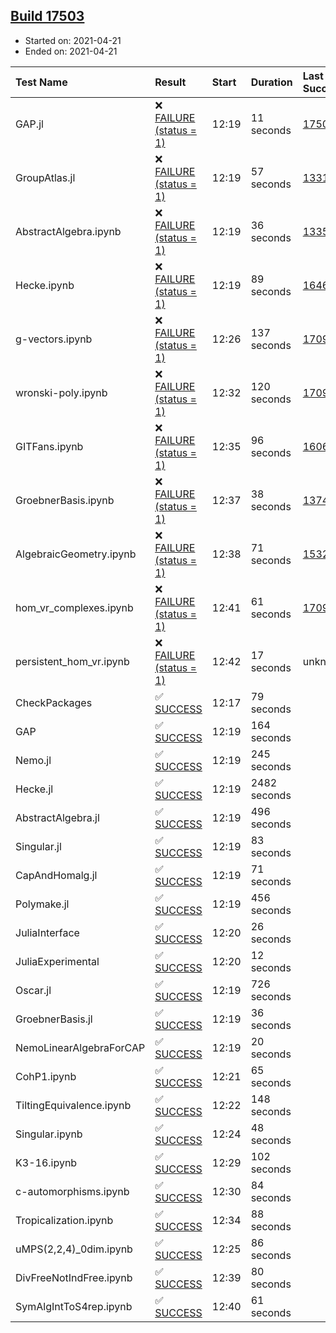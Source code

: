 ## [Build 17503](https://oscarci.mathematik.uni-kl.de/job/oscar/17503/)

* Started on: 2021-04-21
* Ended on: 2021-04-21

| Test Name    | Result | Start | Duration | Last Success | First Failure |
|:-------------|:-------|:------|:---------|:-------------|:--------------|
| GAP.jl | ❌ [FAILURE (status = 1)](https://oscarci.mathematik.uni-kl.de/job/oscar/17503/artifact/logs/build-17503/GAP.jl.log) | 12:19 | 11 seconds | [17502](https://oscarci.mathematik.uni-kl.de/job/oscar/17502/) | [17503](https://oscarci.mathematik.uni-kl.de/job/oscar/17503/) |
| GroupAtlas.jl | ❌ [FAILURE (status = 1)](https://oscarci.mathematik.uni-kl.de/job/oscar/17503/artifact/logs/build-17503/GroupAtlas.jl.log) | 12:19 | 57 seconds | [13311](https://oscarci.mathematik.uni-kl.de/job/oscar/13311/) | [13312](https://oscarci.mathematik.uni-kl.de/job/oscar/13312/) |
| AbstractAlgebra.ipynb | ❌ [FAILURE (status = 1)](https://oscarci.mathematik.uni-kl.de/job/oscar/17503/artifact/logs/build-17503/AbstractAlgebra.ipynb.log) | 12:19 | 36 seconds | [13355](https://oscarci.mathematik.uni-kl.de/job/oscar/13355/) | [13356](https://oscarci.mathematik.uni-kl.de/job/oscar/13356/) |
| Hecke.ipynb | ❌ [FAILURE (status = 1)](https://oscarci.mathematik.uni-kl.de/job/oscar/17503/artifact/logs/build-17503/Hecke.ipynb.log) | 12:19 | 89 seconds | [16463](https://oscarci.mathematik.uni-kl.de/job/oscar/16463/) | [16464](https://oscarci.mathematik.uni-kl.de/job/oscar/16464/) |
| g-vectors.ipynb | ❌ [FAILURE (status = 1)](https://oscarci.mathematik.uni-kl.de/job/oscar/17503/artifact/logs/build-17503/g-vectors.ipynb.log) | 12:26 | 137 seconds | [17099](https://oscarci.mathematik.uni-kl.de/job/oscar/17099/) | [17100](https://oscarci.mathematik.uni-kl.de/job/oscar/17100/) |
| wronski-poly.ipynb | ❌ [FAILURE (status = 1)](https://oscarci.mathematik.uni-kl.de/job/oscar/17503/artifact/logs/build-17503/wronski-poly.ipynb.log) | 12:32 | 120 seconds | [17098](https://oscarci.mathematik.uni-kl.de/job/oscar/17098/) | [17099](https://oscarci.mathematik.uni-kl.de/job/oscar/17099/) |
| GITFans.ipynb | ❌ [FAILURE (status = 1)](https://oscarci.mathematik.uni-kl.de/job/oscar/17503/artifact/logs/build-17503/GITFans.ipynb.log) | 12:35 | 96 seconds | [16068](https://oscarci.mathematik.uni-kl.de/job/oscar/16068/) | [16069](https://oscarci.mathematik.uni-kl.de/job/oscar/16069/) |
| GroebnerBasis.ipynb | ❌ [FAILURE (status = 1)](https://oscarci.mathematik.uni-kl.de/job/oscar/17503/artifact/logs/build-17503/GroebnerBasis.ipynb.log) | 12:37 | 38 seconds | [13748](https://oscarci.mathematik.uni-kl.de/job/oscar/13748/) | [13749](https://oscarci.mathematik.uni-kl.de/job/oscar/13749/) |
| AlgebraicGeometry.ipynb | ❌ [FAILURE (status = 1)](https://oscarci.mathematik.uni-kl.de/job/oscar/17503/artifact/logs/build-17503/AlgebraicGeometry.ipynb.log) | 12:38 | 71 seconds | [15322](https://oscarci.mathematik.uni-kl.de/job/oscar/15322/) | [15323](https://oscarci.mathematik.uni-kl.de/job/oscar/15323/) |
| hom_vr_complexes.ipynb | ❌ [FAILURE (status = 1)](https://oscarci.mathematik.uni-kl.de/job/oscar/17503/artifact/logs/build-17503/hom_vr_complexes.ipynb.log) | 12:41 | 61 seconds | [17099](https://oscarci.mathematik.uni-kl.de/job/oscar/17099/) | [17100](https://oscarci.mathematik.uni-kl.de/job/oscar/17100/) |
| persistent_hom_vr.ipynb | ❌ [FAILURE (status = 1)](https://oscarci.mathematik.uni-kl.de/job/oscar/17503/artifact/logs/build-17503/persistent_hom_vr.ipynb.log) | 12:42 | 17 seconds | unknown | unknown |
| CheckPackages | ✅ [SUCCESS](https://oscarci.mathematik.uni-kl.de/job/oscar/17503/artifact/logs/build-17503/CheckPackages.log) | 12:17 | 79 seconds |  |  |
| GAP | ✅ [SUCCESS](https://oscarci.mathematik.uni-kl.de/job/oscar/17503/artifact/logs/build-17503/GAP.log) | 12:19 | 164 seconds |  |  |
| Nemo.jl | ✅ [SUCCESS](https://oscarci.mathematik.uni-kl.de/job/oscar/17503/artifact/logs/build-17503/Nemo.jl.log) | 12:19 | 245 seconds |  |  |
| Hecke.jl | ✅ [SUCCESS](https://oscarci.mathematik.uni-kl.de/job/oscar/17503/artifact/logs/build-17503/Hecke.jl.log) | 12:19 | 2482 seconds |  |  |
| AbstractAlgebra.jl | ✅ [SUCCESS](https://oscarci.mathematik.uni-kl.de/job/oscar/17503/artifact/logs/build-17503/AbstractAlgebra.jl.log) | 12:19 | 496 seconds |  |  |
| Singular.jl | ✅ [SUCCESS](https://oscarci.mathematik.uni-kl.de/job/oscar/17503/artifact/logs/build-17503/Singular.jl.log) | 12:19 | 83 seconds |  |  |
| CapAndHomalg.jl | ✅ [SUCCESS](https://oscarci.mathematik.uni-kl.de/job/oscar/17503/artifact/logs/build-17503/CapAndHomalg.jl.log) | 12:19 | 71 seconds |  |  |
| Polymake.jl | ✅ [SUCCESS](https://oscarci.mathematik.uni-kl.de/job/oscar/17503/artifact/logs/build-17503/Polymake.jl.log) | 12:19 | 456 seconds |  |  |
| JuliaInterface | ✅ [SUCCESS](https://oscarci.mathematik.uni-kl.de/job/oscar/17503/artifact/logs/build-17503/JuliaInterface.log) | 12:20 | 26 seconds |  |  |
| JuliaExperimental | ✅ [SUCCESS](https://oscarci.mathematik.uni-kl.de/job/oscar/17503/artifact/logs/build-17503/JuliaExperimental.log) | 12:20 | 12 seconds |  |  |
| Oscar.jl | ✅ [SUCCESS](https://oscarci.mathematik.uni-kl.de/job/oscar/17503/artifact/logs/build-17503/Oscar.jl.log) | 12:19 | 726 seconds |  |  |
| GroebnerBasis.jl | ✅ [SUCCESS](https://oscarci.mathematik.uni-kl.de/job/oscar/17503/artifact/logs/build-17503/GroebnerBasis.jl.log) | 12:19 | 36 seconds |  |  |
| NemoLinearAlgebraForCAP | ✅ [SUCCESS](https://oscarci.mathematik.uni-kl.de/job/oscar/17503/artifact/logs/build-17503/NemoLinearAlgebraForCAP.log) | 12:19 | 20 seconds |  |  |
| CohP1.ipynb | ✅ [SUCCESS](https://oscarci.mathematik.uni-kl.de/job/oscar/17503/artifact/logs/build-17503/CohP1.ipynb.log) | 12:21 | 65 seconds |  |  |
| TiltingEquivalence.ipynb | ✅ [SUCCESS](https://oscarci.mathematik.uni-kl.de/job/oscar/17503/artifact/logs/build-17503/TiltingEquivalence.ipynb.log) | 12:22 | 148 seconds |  |  |
| Singular.ipynb | ✅ [SUCCESS](https://oscarci.mathematik.uni-kl.de/job/oscar/17503/artifact/logs/build-17503/Singular.ipynb.log) | 12:24 | 48 seconds |  |  |
| K3-16.ipynb | ✅ [SUCCESS](https://oscarci.mathematik.uni-kl.de/job/oscar/17503/artifact/logs/build-17503/K3-16.ipynb.log) | 12:29 | 102 seconds |  |  |
| c-automorphisms.ipynb | ✅ [SUCCESS](https://oscarci.mathematik.uni-kl.de/job/oscar/17503/artifact/logs/build-17503/c-automorphisms.ipynb.log) | 12:30 | 84 seconds |  |  |
| Tropicalization.ipynb | ✅ [SUCCESS](https://oscarci.mathematik.uni-kl.de/job/oscar/17503/artifact/logs/build-17503/Tropicalization.ipynb.log) | 12:34 | 88 seconds |  |  |
| uMPS(2,2,4)_0dim.ipynb | ✅ [SUCCESS](https://oscarci.mathematik.uni-kl.de/job/oscar/17503/artifact/logs/build-17503/uMPS-2-2-4-_0dim.ipynb.log) | 12:25 | 86 seconds |  |  |
| DivFreeNotIndFree.ipynb | ✅ [SUCCESS](https://oscarci.mathematik.uni-kl.de/job/oscar/17503/artifact/logs/build-17503/DivFreeNotIndFree.ipynb.log) | 12:39 | 80 seconds |  |  |
| SymAlgIntToS4rep.ipynb | ✅ [SUCCESS](https://oscarci.mathematik.uni-kl.de/job/oscar/17503/artifact/logs/build-17503/SymAlgIntToS4rep.ipynb.log) | 12:40 | 61 seconds |  |  |
